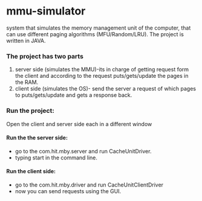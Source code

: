 # mmu-simulator
system that simulates the memory management unit of the computer, 
that can use different paging algorithms (MFU/Random/LRU). The project is written in JAVA.

### The project has two parts
1. server side (simulates the MMU)-its in charge of getting request form the client and according to the request puts/gets/update the pages in the RAM.
1. client side (simulates the OS)- send the server a request of which pages to puts/gets/update and gets a response back. 
### Run the project:
Open the client and server side each in a different window
#### Run the the server side:
*	go to the com.hit.mby.server and run CacheUnitDriver.
* typing start in the command line.
#### Run the client side:
* go to the com.hit.mby.driver and run CacheUnitClientDriver
* now you can send requests using the GUI.
